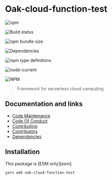 # Oak-cloud-function-test

![npm](https://img.shields.io/npm/v/oak-cloud-function-test)

![Build status](https://github.com/flarebyte/oak-cloud-function-test/actions/workflows/main.yml/badge.svg)

![npm bundle size](https://img.shields.io/bundlephobia/min/oak-cloud-function-test)

![Dependencies](https://status.david-dm.org/gh/flarebyte/oak-cloud-function-test.svg)

![npm type definitions](https://img.shields.io/npm/types/oak-cloud-function-test)

![node-current](https://img.shields.io/node/v/oak-cloud-function-test)

![NPM](https://img.shields.io/npm/l/oak-cloud-function-test)

> Framework for serverless cloud computing

## Documentation and links

* [Code Maintenance](MAINTENANCE.md)
* [Code Of Conduct](CODE_OF_CONDUCT.md)
* [Contributing](CONTRIBUTING.md)
* [Contributors](https://github.com/flarebyte/oak-cloud-function-test/graphs/contributors)
* [Dependencies](https://github.com/flarebyte/oak-cloud-function-test/network/dependencies)

## Installation

This package is [ESM only][esm].
```
yarn add oak-cloud-function-test
```